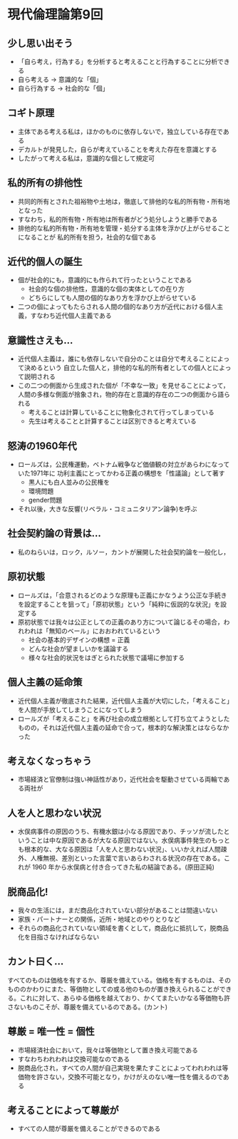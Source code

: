 # 現代倫理論第9回

## 少し思い出そう
- 「自ら考え，行為する」を分析すると考えることと行為することに分析できる
- 自ら考える -> 意識的な「個」
- 自ら行為する -> 社会的な「個」

## コギト原理
- 主体である考える私は，ほかのものに依存しないで，独立している存在である
- デカルトが発見した，自らが考えていることを考えた存在を意識とする
- したがって考える私は，意識的な個として規定可

## 私的所有の排他性
- 共同的所有とされた祖裕物や土地は，徹底して排他的な私的所有物・所有地となった
- すなわち，私的所有物・所有地は所有者がどう処分しようと勝手である
- 排他的な私的所有物・所有地を管理・処分する主体を浮かび上がらせることになることが
私的所有を担う，社会的な個である

## 近代的個人の誕生
- 個が社会的にも，意識的にも作られて行ったということである
    - 社会的な個の排他性，意識的な個の実体としての在り方
    - どちらにしても人間の個的なあり方を浮かび上がらせている
- 二つの個によってもたらされる人間の個的なあり方が近代における個人主義，すなわち近代個人主義である

## 意識性さえも...
- 近代個人主義は，誰にも依存しないで自分のことは自分で考えることによって決めるという
自立した個人と，排他的な私的所有者としての個人とによって説明される
- この二つの側面から生成された個が「不幸な一致」を見せることによって，
人間の多様な側面が捨象され，物的存在と意識的存在の二つの側面から語られる
    - 考えることは計算していることに物象化されて行ってしまっている
    - 先生は考えることと計算することは区別できると考えている

## 怒涛の1960年代
- ロールズは，公民権運動，ベトナム戦争など価値観の対立があらわになっていた1971年に
功利主義にとってかわる正義の構想を「性議論」として著す
    - 黒人にも白人並みの公民権を
    - 環境問題
    - gender問題
- それ以後，大きな反響(リベラル・コミュニタリアン論争)を呼ぶ

## 社会契約論の背景は...
- 私のねらいは，ロック，ルソー，カントが展開した社会契約論を一般化し，

## 原初状態
- ロールズは，「合意されるどのような原理も正義にかなうよう公正な手続きを設定することを狙って」「原初状態」という「純粋に仮説的な状況」を設定する
- 原初状態では我々は公正としての正義のあり方について論じるその場合，われわれは「無知のベール」におおわれているという
    - 社会の基本的デザインの構想 = 正義
    - どんな社会が望ましいかを議論する
    - 様々な社会的状況をはぎとられた状態で議場に参加する

## 個人主義の延命策
- 近代個人主義が徹底された結果，近代個人主義が大切にした，「考えること」を人間が手放してしまうことになってしまう
- ロールズが「考えること」を再び社会の成立根拠として打ち立てようとしたものの，それは近代個人主義の延命で合って，根本的な解決策とはならなかった

## 考えなくなっちゃう
- 市場経済と官僚制は強い神話性があり，近代社会を駆動させている両輪である両社が

## 人を人と思わない状況
- 水俣病事件の原因のうち、有機水銀は小なる原因であり、チッソが流したということは中な原因であるが大なる原因ではない。水俣病事件発生のもっとも根本的な、大なる原因は「人を人と思わない状況」、いいかえれば人間疎外、人権無視、差別といった言葉で言いあらわされる状況の存在である。これが 1960 年から水俣病と付き合ってきた私の結論である。(原田正純)

## 脱商品化!
- 我々の生活には，まだ商品化されていない部分があることは間違いない
- 家族・パートナーとの関係，近所・地域とのやりとりなど
- それらの商品化されていない領域を書くとして，商品化に抵抗して，脱商品化を目指さなければならない

## カント曰く...
すべてのものは価格を有するか、尊厳を備えている。価格を有するものは、そのもののかわりにまた、等価物としての或る他のものが置き換えられることができる。これに対して、あらゆる価格を越えており、かくてまたいかなる等価物も許さないものこそが、尊厳を備えているのである。(カント)

## 尊厳 = 唯一性 = 個性
- 市場経済社会において，我々は等価物として置き換え可能である
- すなわちわれわれは交換可能なのである
- 脱商品化され，すべての人間が自己実現を果たすことによってわれわれは等価物を許さない，交換不可能となり，かけがえのない唯一性を備えるのである

## 考えることによって尊厳が
- すべての人間が尊厳を備えることができるのである
